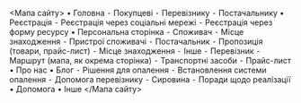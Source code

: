 <Мапа сайту>
•	Головна
	⁃	Покупцеві
	⁃	Перевізнику
	⁃	Постачальнику
	•	Реєстрація
  	⁃	Реєстрація через соціальні мережі
  	⁃	Реєстрація через форму ресурсу
	•	Персональна сторінка
  	⁃	Споживач
    	⁃	Місце знаходження
    	⁃	Пристрої споживачі
    ⁃	Постачальник
    	⁃	Пропозиція (товари, прайс-лист)
    	⁃	Місце знаходження
    	⁃	Інше
  	⁃	Перевізник
    	⁃	Маршрут (мапа, як окрема сторінка)
    	⁃	Транспортні засоби
    	⁃	Прайс-лист
	•	Про нас
	•	Блог
  	⁃	Рішення для опалення
  	⁃	Встановлення системи опалення
  	⁃	Допомога перевізнику
	  ⁃	Сировина
	  ⁃	Поради щодо реалізації
	•	Допомога
	•	Інше
  </Мапа сайту>
